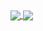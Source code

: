 <a href="https://github.com/anuraghazra/github-readme-stats">
  <img align="center" src="https://github-readme-stats.vercel.app/api?username=MateuSai&count_private=true&show_icons=true&theme=algolia" />
</a>
<a href="https://github.com/anuraghazra/convoychat">
  <img align="center" src="https://github-readme-stats.vercel.app/api/top-langs/?username=MateuSai&layout=compact&theme=algolia" />
</a>
